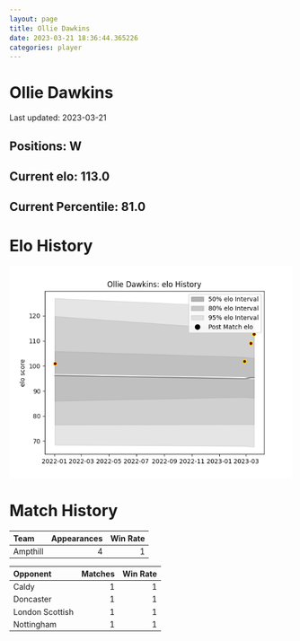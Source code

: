 ```yaml
---  
layout: page  
title: Ollie Dawkins  
date: 2023-03-21 18:36:44.365226  
categories: player  
---
```

# Ollie Dawkins


Last updated: 2023-03-21
## Positions: W

## Current elo: 113.0

## Current Percentile: 81.0

# Elo History


![elo history](history_OllieDawkins.png)
# Match History


| Team     |   Appearances |   Win Rate |
|:---------|--------------:|-----------:|
| Ampthill |             4 |          1 |

| Opponent        |   Matches |   Win Rate |
|:----------------|----------:|-----------:|
| Caldy           |         1 |          1 |
| Doncaster       |         1 |          1 |
| London Scottish |         1 |          1 |
| Nottingham      |         1 |          1 |